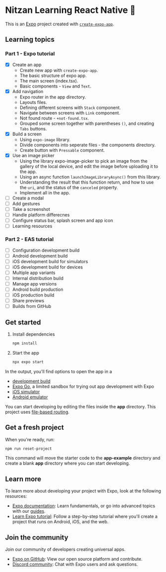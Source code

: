 # Nitzan Learning React Native 👋

This is an [Expo](https://expo.dev) project created with [`create-expo-app`](https://www.npmjs.com/package/create-expo-app).

## Learning topics

### Part 1 - Expo tutorial
* [x] Create an app
   * Create new app with `create-expo-app`.
   * The basic structure of expo app.
   * The main screen (index.tsx).
   * Basic components - `View` and `Text`.
* [x] Add navigation
   * Expo router in the app directory.
   * Layouts files.
   * Defining different screens with `Stack` component.
   * Navigate between screens with `Link` component.
   * Not found route - `+not-found.tsx`.
   * Grouped some screen together with parentheses `()`, and creating `Tabs` buttons.
* [x] Build a screen
   * Using `expo-image` library.
   * Divide components into seperate files - the components directory.
   * Create button with `Pressable` component.
* [x] Use an image picker
   * Using the library expo-image-picker to pick an image from the gallery of the local device, and edit the image before uploading it to the app.
   * Using an async function `launchImageLibraryAsync()` from this library.
   * Understanding the result that this function return, and how to use the `uri`, and the status of the `canceled` property. 
   * Implement all in the app.
* [ ] Create a modal
* [ ] Add gestures
* [ ] Take a screenshot
* [ ] Handle platform differecnes
* [ ] Configure status bar, splash screen and app icon
* [ ] Learning resources
 
### Part 2 - EAS tutorial
* [ ] Configuration development build
* [ ] Android development build
* [ ] iOS development build for simulators
* [ ] iOS development build for devices
* [ ] Multiple app variants
* [ ] Internal distribution build
* [ ] Manage app versions
* [ ] Android build production
* [ ] iOS production build
* [ ] Share previews
* [ ] Builds from GitHub

## Get started

1. Install dependencies

   ```bash
   npm install
   ```

2. Start the app

   ```bash
   npx expo start
   ```

In the output, you'll find options to open the app in a

- [development build](https://docs.expo.dev/develop/development-builds/introduction/)
- [Expo Go](https://expo.dev/go), a limited sandbox for trying out app development with Expo
- [iOS simulator](https://docs.expo.dev/workflow/ios-simulator/)
- [Android emulator](https://docs.expo.dev/workflow/android-studio-emulator/)

You can start developing by editing the files inside the **app** directory. This project uses [file-based routing](https://docs.expo.dev/router/introduction).

## Get a fresh project

When you're ready, run:

```bash
npm run reset-project
```

This command will move the starter code to the **app-example** directory and create a blank **app** directory where you can start developing.

## Learn more

To learn more about developing your project with Expo, look at the following resources:

- [Expo documentation](https://docs.expo.dev/): Learn fundamentals, or go into advanced topics with our [guides](https://docs.expo.dev/guides).
- [Learn Expo tutorial](https://docs.expo.dev/tutorial/introduction/): Follow a step-by-step tutorial where you'll create a project that runs on Android, iOS, and the web.

## Join the community

Join our community of developers creating universal apps.

- [Expo on GitHub](https://github.com/expo/expo): View our open source platform and contribute.
- [Discord community](https://chat.expo.dev): Chat with Expo users and ask questions.
